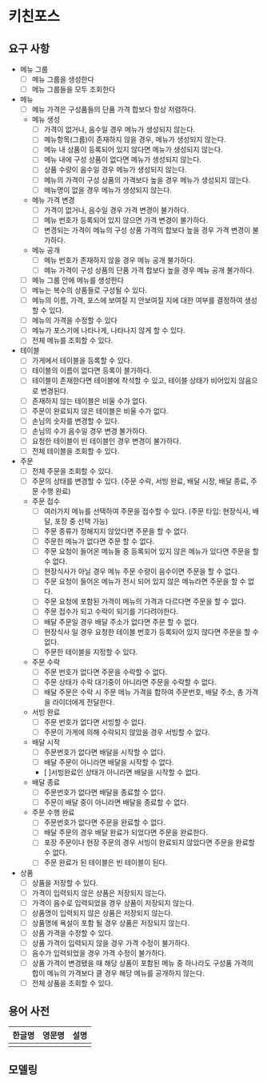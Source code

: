 # 키친포스

## 요구 사항

- 메뉴 그룹
  - [ ] 메뉴 그룹을 생성한다
  - [ ] 메뉴 그룹들을 모두 조회한다
- 메뉴
  - [ ] 메뉴 가격은 구성품들의 단품 가격 합보다 항상 저렴하다.
  - 메뉴 생성
    - [ ] 가격이 없거나, 음수일 경우 메뉴가 생성되지 않는다.
    - [ ] 메뉴항목(그룹)이 존재하지 않을 경우, 메뉴가 생성되지 않는다.
    - [ ] 메뉴 내 상품이 등록되어 있지 않다면 메뉴가 생성되지 않는다.
    - [ ] 메뉴 내에 구성 상품이 없다면 메뉴가 생성되지 않는다.
    - [ ] 상품 수량이 음수일 경우 메뉴가 생성되지 않는다.
    - [ ] 메뉴의 가격이 구성 상품의 가격보다 높을 경우 메뉴가 생성되지 않는다.
    - [ ] 메뉴명이 없을 경우 메뉴가 생성되지 않는다.
  - 메뉴 가격 변경
    - [ ] 가격이 없거나, 음수일 경우 가격 변경이 불가하다.
    - [ ] 메뉴 번호가 등록되어 있지 않으면 가격 변경이 불가하다.
    - [ ] 변경되는 가격이 메뉴의 구성 상품 가격의 합보다 높을 경우 가격 변경이 불가하다.
  - 메뉴 공개
    - [ ] 메뉴 번호가 존재하지 않을 경우 메뉴 공개 불가하다.
    - [ ] 메뉴 가격이 구성 상품의 단품 가격 합보다 높을 경우 메뉴 공개 불가하다.
  - [ ] 메뉴 그룹 안에 메뉴를 생성한다
  - [ ] 메뉴는 복수의 상품들로 구성될 수 있다.
  - [ ] 메뉴의 이름, 가격, 포스에 보여질 지 안보여질 지에 대한 여부를 결정하여 생성할 수 있다.
  - [ ] 메뉴의 가격을 수정할 수 있다
  - [ ] 메뉴가 포스기에 나타나게, 나타나지 않게 할 수 있다.
  - [ ] 전체 메뉴를 조회할 수 있다.
- 테이블
  - [ ] 가게에서 테이블을 등록할 수 있다.
  - [ ] 테이블의 이름이 없다면 등록이 블가하다.
  - [ ] 테이블이 존재한다면 테이블에 착석할 수 있고, 테이블 상태가 비어있지 않음으로 변경된다.
  - [ ] 존재하지 않는 테이블은 비울 수가 없다.
  - [ ] 주문이 완료되지 않은 테이블은 비울 수가 없다.
  - [ ] 손님의 숫자를 변경할 수 있다.
  - [ ] 손님의 수가 음수일 경우 변경 불가하다.
  - [ ] 요청한 테이블이 빈 테이블인 경우 변경이 불가하다.
  - [ ] 전체 테이블을 조회할 수 있다.
- 주문
  - [ ] 전체 주문을 조회할 수 있다.
  - [ ] 주문의 상태를 변경할 수 있다.
      (주문 수락, 서빙 완료, 배달 시장, 배달 종료, 주문 수행 완료)
  - 주문 접수
    - [ ] 여러가지 메뉴를 선택하여 주문을 접수할 수 있다.
    (주문 타입: 현장식사, 배달, 포장 중 선택 가능)
    - [ ] 주문 종류가 정해지지 않았다면 주문을 할 수 없다. 
    - [ ] 주문한 메뉴가 없다면 주문 할 수 없다. 
    - [ ] 주문 요청이 들어온 메뉴들 중 등록되어 있지 않은 메뉴가 있다면 주문을 할 수 없다. 
    - [ ] 현장식사가 아닐 경우 메뉴 주문 수량이 음수이면 주문을 할 수 없다. 
    - [ ] 주문 요청이 들어온 메뉴가 전시 되어 있지 않은 메뉴라면 주문을 할 수 없다. 
    - [ ] 주문 요청에 포함된 가격이 메뉴의 가격과 다르다면 주문을 할 수 없다.
    - [ ] 주문 접수가 되고 수락이 되기를 기다려야한다. 
    - [ ] 배달 주문일 경우 배달 주소가 없다면 주문 할 수 없다. 
    - [ ] 현장식사 일 경우 요청한 테이블 번호가 등록되어 있지 않다면 주문을 할 수 없다.
    - [ ] 주문한 테이블을 지정할 수 있다.
  - 주문 수락
    - [ ] 주문 번호가 없다면 주문을 수락할 수 없다.
    - [ ] 주문 상태가 수락 대기중이 아니라면 주문을 수락할 수 없다.
    - [ ] 배달 주문은 수락 시 주문 메뉴 가격을 합하여 주문번호, 배달 주소, 총 가격을 라이더에게 전달한다.
  - 서빙 완료
    - [ ] 주문 번호가 없다면 서빙할 수 없다.
    - [ ] 주문이 가게에 의해 수락되지 않았을 경우 서빙할 수 없다.
  - 배달 시작
    - [ ] 주문번호가 없다면 배달을 시작할 수 없다.
    - [ ] 배달 주문이 아니라면 배달을 시작할 수 없다.
    - [ ]서빙완료인 상태가 아니라면 배달을 시작할 수 없다.
  - 배달 종료
    - [ ] 주문번호가 없다면 배달을 종료할 수 없다.
    - [ ] 주문이 배달 중이 아니라면 배달을 종료할 수 없다.
  - 주문 수행 완료
    - [ ] 주문번호가 없다면 주문을 완료할 수 없다.
    - [ ] 배달 주문의 경우 배달 완료가 되었다면 주문을 완료한다.
    - [ ] 포장 주문이나 현장 주문의 경우 서빙이 완료되지 않았다면 주문을 완료할 수 없다.
    - [ ] 주문 완료가 된 테이블은 빈 테이블이 된다.
  
- 상품
  - [ ] 상품을 저장할 수 있다.
  - [ ] 가격이 입력되지 않은 상품은 저장되지 않는다.
  - [ ] 가격이 음수로 입력되었을 경우 상품이 저장되지 않는다.
  - [ ] 상품명이 입력되지 않은 상품은 저장되지 않는다.
  - [ ] 상품명에 욕설이 포함 될 경우 상품은 저장되지 않는다.
  - [ ] 상품 가격을 수정할 수 있다.
  - [ ] 상품 가격이 입력되지 않을 경우 가격 수정이 불가하다.
  - [ ] 음수가 입력되었을 경우 가격 수정이 불가하다.
  - [ ] 상품 가격이 변경됐을 때 해당 상품이 포함된 메뉴 중 하나라도 구성품 가격의 합이 메뉴의 가격보다 클 경우 해당 메뉴를 공개하지 않는다.
  - [ ] 전체 상품을 조회할 수 있다.

## 용어 사전

| 한글명 | 영문명 | 설명 |
| --- | --- | --- |
|  |  |  |

## 모델링
